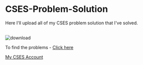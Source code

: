 # CSES-Problem-Solution
Here I'll upload all of my CSES problem solution that I've solved. <br> <br>


![download](https://github.com/Noor210111/CSES-Problem-Solution/assets/114507425/b0a20071-4bee-46e2-a219-dea01042806f)

To find the problems - [Click here](https://cses.fi/problemset/) <br>

[My CSES Account](https://cses.fi/user/168641)
